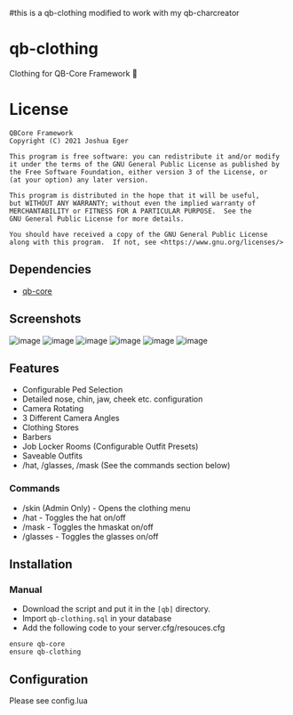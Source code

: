 #this is a qb-clothing modified to work with my qb-charcreator

# qb-clothing
Clothing for QB-Core Framework :dress:

# License

    QBCore Framework
    Copyright (C) 2021 Joshua Eger

    This program is free software: you can redistribute it and/or modify
    it under the terms of the GNU General Public License as published by
    the Free Software Foundation, either version 3 of the License, or
    (at your option) any later version.

    This program is distributed in the hope that it will be useful,
    but WITHOUT ANY WARRANTY; without even the implied warranty of
    MERCHANTABILITY or FITNESS FOR A PARTICULAR PURPOSE.  See the
    GNU General Public License for more details.

    You should have received a copy of the GNU General Public License
    along with this program.  If not, see <https://www.gnu.org/licenses/>

## Dependencies
- [qb-core](https://github.com/qbcore-framework/qb-core)

## Screenshots
![image](https://user-images.githubusercontent.com/66404074/153545004-6337e685-d3a5-478c-8fa2-e50f4b1d2030.png)
![image](https://user-images.githubusercontent.com/66404074/153545067-aa9269c9-3bbc-4ce2-bbcf-2dfcff6bbc05.png)
![image](https://user-images.githubusercontent.com/66404074/153545114-0a363fa3-5981-424a-9894-baf15ea1da40.png)
![image](https://user-images.githubusercontent.com/66404074/153545159-255920cc-baf4-4cbb-a569-29b43298638e.png)
![image](https://user-images.githubusercontent.com/66404074/153545179-b4958a16-7ec4-4ae6-a341-ba3786c0042d.png)
![image](https://user-images.githubusercontent.com/66404074/153545214-cb308b2f-9fc4-460b-b630-2dbd80033481.png)

## Features
- Configurable Ped Selection
- Detailed nose, chin, jaw, cheek etc. configuration
- Camera Rotating
- 3 Different Camera Angles
- Clothing Stores
- Barbers
- Job Locker Rooms (Configurable Outfit Presets)
- Saveable Outfits
- /hat, /glasses, /mask (See the commands section below)

### Commands
- /skin (Admin Only) - Opens the clothing menu
- /hat - Toggles the hat on/off
- /mask - Toggles the hmaskat on/off
- /glasses - Toggles the glasses on/off

## Installation
### Manual
- Download the script and put it in the `[qb]` directory.
- Import `qb-clothing.sql` in your database
- Add the following code to your server.cfg/resouces.cfg
```
ensure qb-core
ensure qb-clothing
```

## Configuration
Please see config.lua
